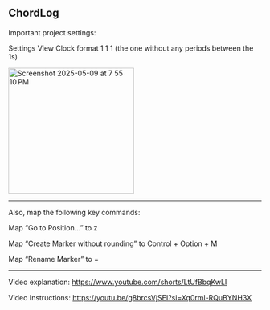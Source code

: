 ChordLog
--------------------------------
Important project settings:

Settings
View
Clock format 1 1  1 
(the one without any periods between the 1s)

<img width="250" alt="Screenshot 2025-05-09 at 7 55 10 PM" src="https://github.com/user-attachments/assets/c5c7fe5a-ed62-46e2-b01f-64874ca97866" />


---------------------

Also, map the following key commands:

Map “Go to Position…” to z

Map “Create Marker without rounding” to Control + Option + M

Map “Rename Marker” to =

-----------------------------

Video explanation: 
https://www.youtube.com/shorts/LtUfBbqKwLI

Video Instructions:
https://youtu.be/g8brcsVjSEI?si=Xq0rml-RQuBYNH3X
